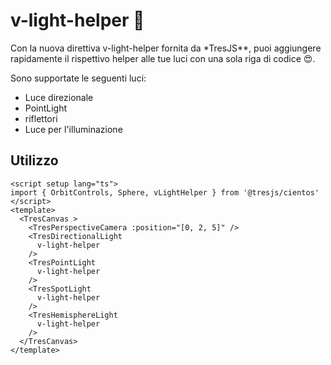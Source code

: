 # v-light-helper 🔆

Con la nuova direttiva v-light-helper fornita da \*TresJS\*\*, puoi aggiungere rapidamente il rispettivo helper alle tue luci con una sola riga di codice 😍.

Sono supportate le seguenti luci:

- Luce direzionale
- PointLight
- riflettori
- Luce per l'illuminazione

## Utilizzo

```vue{2,8,11,14,17}
<script setup lang="ts">
import { OrbitControls, Sphere, vLightHelper } from '@tresjs/cientos'
</script>
<template>
  <TresCanvas >
    <TresPerspectiveCamera :position="[0, 2, 5]" />
    <TresDirectionalLight
      v-light-helper
    />
    <TresPointLight
      v-light-helper
    />
    <TresSpotLight
      v-light-helper
    />
    <TresHemisphereLight
      v-light-helper
    />
  </TresCanvas>
</template>
```
